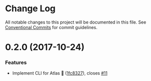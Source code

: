 # Change Log

All notable changes to this project will be documented in this file.
See [Conventional Commits](https://conventionalcommits.org) for commit guidelines.

<a name="0.2.0"></a>
# 0.2.0 (2017-10-24)


### Features

* Implement CLI for Atlas 🎉 ([1fc8327](https://github.com/strvcom/atlas.js/commit/1fc8327)), closes [#11](https://github.com/strvcom/atlas.js/issues/11)
